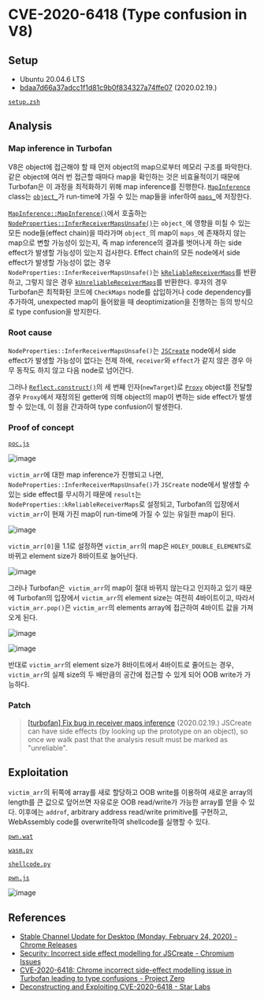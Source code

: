 # CVE-2020-6418 (Type confusion in V8)

## Setup

- Ubuntu 20.04.6 LTS
- [bdaa7d66a37adcc1f1d81c9b0f834327a74ffe07](https://chromium.googlesource.com/v8/v8.git/+/bdaa7d66a37adcc1f1d81c9b0f834327a74ffe07) (2020.02.19.)

[`setup.zsh`](./setup.zsh)

## Analysis

### Map inference in Turbofan

V8은 object에 접근해야 할 때 먼저 object의 map으로부터 메모리 구조를 파악한다. 같은 object에 여러 번 접근할 때마다 map을 확인하는 것은 비효율적이기 때문에 Turbofan은 이 과정을 최적화하기 위해 map inference를 진행한다. [`MapInference`](https://source.chromium.org/chromium/v8/v8/+/bdaa7d66a37adcc1f1d81c9b0f834327a74ffe07:src/compiler/map-inference.h;l=35) class는 [`object_`](https://source.chromium.org/chromium/v8/v8/+/bdaa7d66a37adcc1f1d81c9b0f834327a74ffe07:src/compiler/map-inference.h;l=83)가 run-time에 가질 수 있는 map들을 infer하여 [`maps_`](https://source.chromium.org/chromium/v8/v8/+/bdaa7d66a37adcc1f1d81c9b0f834327a74ffe07:src/compiler/map-inference.h;l=85)에 저장한다.

[`MapInference::MapInference()`](https://source.chromium.org/chromium/v8/v8/+/bdaa7d66a37adcc1f1d81c9b0f834327a74ffe07:src/compiler/map-inference.cc;l=18)에서 호출하는 [`NodeProperties::InferReceiverMapsUnsafe()`](https://source.chromium.org/chromium/v8/v8/+/bdaa7d66a37adcc1f1d81c9b0f834327a74ffe07:src/compiler/node-properties.cc;l=337)는 `object_`에 영향을 미칠 수 있는 모든 node들(effect chain)을 따라가며 `object_`의 map이 `maps_`에 존재하지 않는 map으로 변할 가능성이 있는지, 즉 map inference의 결과를 벗어나게 하는 side effect가 발생할 가능성이 있는지 검사한다. Effect chain의 모든 node에서 side effect가 발생할 가능성이 없는 경우 `NodeProperties::InferReceiverMapsUnsafe()`는 [`kReliableReceiverMaps`](https://source.chromium.org/chromium/v8/v8/+/bdaa7d66a37adcc1f1d81c9b0f834327a74ffe07:src/compiler/node-properties.h;l=188)를 반환하고, 그렇지 않은 경우 [`kUnreliableReceiverMaps`](https://source.chromium.org/chromium/v8/v8/+/bdaa7d66a37adcc1f1d81c9b0f834327a74ffe07:src/compiler/node-properties.h;l=189)를 반환한다. 후자의 경우 Turbofan은 최적화된 코드에 `CheckMaps` node를 삽입하거나 code dependency를 추가하여, unexpected map이 들어왔을 때 deoptimization을 진행하는 등의 방식으로 type confusion을 방지한다.

### Root cause

`NodeProperties::InferReceiverMapsUnsafe()`는 [`JSCreate`](https://source.chromium.org/chromium/v8/v8/+/bdaa7d66a37adcc1f1d81c9b0f834327a74ffe07:src/compiler/node-properties.cc;l=379) node에서 side effect가 발생할 가능성이 없다는 전제 하에, `receiver`와 `effect`가 같지 않은 경우 아무 동작도 하지 않고 다음 node로 넘어간다.

그러나 [`Reflect.construct()`](https://developer.mozilla.org/docs/Web/JavaScript/Reference/Global_Objects/Reflect/construct)의 세 번째 인자(`newTarget`)로 [`Proxy`](https://developer.mozilla.org/docs/Web/JavaScript/Reference/Global_Objects/Proxy) object를 전달할 경우 `Proxy`에서 재정의된 getter에 의해 object의 map이 변하는 side effect가 발생할 수 있는데, 이 점을 간과하여 type confusion이 발생한다.

### Proof of concept

[`poc.js`](./poc.js)

![image](https://github.com/user-attachments/assets/93204b22-433e-4120-9e4d-49529edb4b86)

`victim_arr`에 대한 map inference가 진행되고 나면, `NodeProperties::InferReceiverMapsUnsafe()`가 `JSCreate` node에서 발생할 수 있는 side effect를 무시하기 때문에 `result`는 `NodeProperties::kReliableReceiverMaps`로 설정되고, Turbofan의 입장에서 `victim_arr`이 현재 가진 map이 run-time에 가질 수 있는 유일한 map이 된다.

![image](https://github.com/user-attachments/assets/62f43c65-039f-48b3-a6b6-f6f5cee16b84)

`victim_arr[0]`을 1.1로 설정하면 `victim_arr`의 map은 `HOLEY_DOUBLE_ELEMENTS`로 바뀌고 element size가 8바이트로 늘어난다.

![image](https://github.com/user-attachments/assets/877b3334-8578-47cc-b6a8-8c62c2af48fc)

그러나 Turbofan은` victim_arr`의 map이 절대 바뀌지 않는다고 인지하고 있기 때문에 Turbofan의 입장에서 `victim_arr`의 element size는 여전히 4바이트이고, 따라서 `victim_arr.pop()`은 `victim_arr`의 elements array에 접근하여 4바이트 값을 가져오게 된다.

![image](https://github.com/user-attachments/assets/dfc882aa-c272-4f84-8bcf-02a6e6c16b28)

![image](https://github.com/user-attachments/assets/4cb452c6-05f1-4371-858d-ffa54bd731c0)

반대로 `victim_arr`의 element size가 8바이트에서 4바이트로 줄어드는 경우, `victim_arr`의 실제 size의 두 배만큼의 공간에 접근할 수 있게 되어 OOB write가 가능하다.

### Patch

> [[turbofan] Fix bug in receiver maps inference](https://chromium.googlesource.com/v8/v8.git/+/fb0a60e15695466621cf65932f9152935d859447) (2020.02.19.)
> JSCreate can have side effects (by looking up the prototype on an object), so once we walk past that the analysis result must be marked as "unreliable".

## Exploitation

`victim_arr`의 뒤쪽에 array를 새로 할당하고 OOB write를 이용하여 새로운 array의 length를 큰 값으로 덮어쓰면 자유로운 OOB read/write가 가능한 array를 얻을 수 있다. 이후에는 `addrof`, arbitrary address read/write primitive를 구현하고, WebAssembly code를 overwrite하여 shellcode를 실행할 수 있다.

[`pwn.wat`](./pwn.wat)

[`wasm.py`](./wasm.py)

[`shellcode.py`](./shellcode.py)

[`pwn.js`](./pwn.js)

![image](https://github.com/user-attachments/assets/17b227eb-d88e-4ef3-b94d-55dffbd97992)

## References

- [Stable Channel Update for Desktop (Monday, February 24, 2020) - Chrome Releases](https://chromereleases.googleblog.com/2020/02/stable-channel-update-for-desktop_24.html)
- [Security: Incorrect side effect modelling for JSCreate - Chromium Issues](https://issues.chromium.org/issues/40051542)
- [CVE-2020-6418: Chrome incorrect side-effect modelling issue in Turbofan leading to type confusions - Project Zero](https://googleprojectzero.github.io/0days-in-the-wild/0day-RCAs/2020/CVE-2020-6418.html)
- [Deconstructing and Exploiting CVE-2020-6418 - Star Labs](https://starlabs.sg/blog/2022/12-deconstructing-and-exploiting-cve-2020-6418/)
